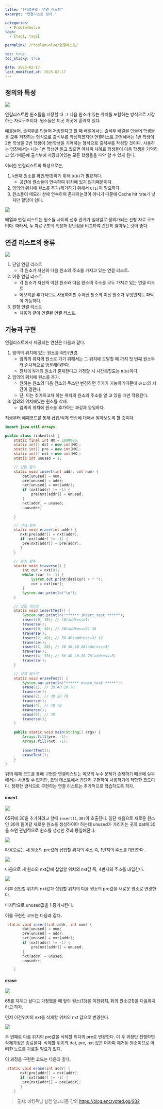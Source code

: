 ```yaml
---
title: "[자료구조] 연결 리스트"
excerpt: "연결리스트 정리."

categories:
  - ProblemSolve
tags:
  - [tag1, tag2]

permalink: /ProblemSolve/연결리스트/

toc: true
toc_sticky: true

date: 2025-02-17
last_modified_at: 2025-02-17
---
```



## 정의와 특성

![](https://velog.velcdn.com/images/gwoprk/post/19abeafe-09fb-40ed-aefe-763a1bec67e9/image.png)

연결리스트란 원소들을 저장할 때 그 다음 원소가 있는 위치를 포함하는 방식으로 저장하는 자료구조이다.
원소들은 이곳 저곳에 흩어져 있다.

예를들어, 출석부를 만들어 저장한다고 할 때 배열에서는 출석부 배열을 만들어 학생들을 모두 저장하는 형식으로 출석부를 작성하겠지만 연결리스트 관점에서는 1번 학생이 2번 학생을 2번 학생이 3번학생을 기억하는 형식으로 출석부를 작성할 것이다. 사용하는 입장에서는 나는 1번 학생만 알고 있으면 어차피 차례로 학생들이 다음 학생을 기억하고 있기때문에 출석부에 저장되어있는 모든 학생들을 파악 할 수 있게 된다.

이러한 연결리스트의 특성으로는,

1. k번째 원소를 확인/변경하기 위해 `O(K)`가 필요하다.
	- 공간에 원소들이 연속하여 위치해 있지 않기때문이다.
2. 임의의 위치에 원소를 추가/제거하기 위해서 `O(1)`이 필요하다.
3. 원소들이 메모리 상에 연속하여 존재하는것이 아니기 때문에 Cache hit rate가 낮지만 할당이 쉽다.

![](https://velog.velcdn.com/images/gwoprk/post/c3b8312a-8f87-4f1c-9ffa-7f9b3fd05467/image.png)

배열과 연결 리스트는 원소들 사이의 선후 관계가 일대일로 정의가되는 선형 자료 구조이다.
따라서, 두 자료구조의 특성과 장단점을 비교하여 간단히 알아두는것이 좋다.

## 연결 리스트의 종류

![](https://velog.velcdn.com/images/gwoprk/post/2d80a234-a932-405e-a767-f20179973488/image.png)

1. 단일 연결 리스트
	- 각 원소가 자신의 다음 원소의 주소를 가지고 있는 연결 리스트.
2. 이중 연결 리스트
	- 각 원소가 자신의 이전 원소와 다음 원소의 주소를 모두 가지고 있는 연결 리스트.
    - 메모리를 추가적으로 사용하지만 주어진 원소의 이전 원소가 무엇인지도 파악이 가능하다.
3. 원형 연결 리스트
	- 처음과 끝이 연결된 연결 리스트.
    
## 기능과 구현

연결리스트에서 제공되는 연산은 다음과 같다.

1. 임의의 위치에 있는 원소를 확인/변경.
	- 임의의 위치의 원소로 가기 위해서는 그 위치에 도달할 때 까지 첫 번째 원소부터 순차적으로 방문해야한다.
	- 전체에 N개의 원소가 존재한다고 가정할 시 시간복잡도는 `O(N)`이다.
2. 임의의 위치에 원소를 추가.
	- 원하는 원소의 다음 원소의 주소만 변경하면 추가가 가능하기때문에 `O(1)`의 시간이 걸린다.
    - 단, 이는 추가하고자 하는 위치의 원소의 주소를 알 고 있을 때만 적용된다.
3. 임의의 위치에있는 원소를 삭제.
	- 임의의 위치에 원소를 추가하는 과정과 동일하다.
    
지금부터 예제코드를 통해 삽입/삭제 연산에 대해서 알아보도록 할 것이다.

```java
import java.util.Arrays;

public class linkedlist {
    static final int MX = 1000005;
    static int[] dat = new int[MX];
    static int[] pre = new int[MX];
    static int[] nxt = new int[MX];
    static int unused = 1;

    // 삽입 함수
    static void insert(int addr, int num) {
        dat[unused] = num;
        pre[unused] = addr;
        nxt[unused] = nxt[addr];
        if (nxt[addr] != -1) {
            pre[nxt[addr]] = unused;
        }
        nxt[addr] = unused;
        unused++;

    }

    // 삭제 함수
    static void erase(int addr) {
       nxt[pre[addr]] = nxt[addr];
       if (nxt[addr] != -1) {
        pre[nxt[addr]] = pre[addr];
       }
    }

    // 순회 함수
    static void traverse() {
        int cur = nxt[0];
        while (cur != -1) {
            System.out.print(dat[cur] + " ");
            cur = nxt[cur];
        }
        System.out.println("\n");
    }

    // 삽입 테스트
    static void insertTest() {
        System.out.println("****** insert_test *****");
        insert(0, 10); // 10(address=1)
        traverse();
        insert(0, 30); // 30(address=2) 10
        traverse();
        insert(2, 40); // 30 40(address=3) 10
        traverse();
        insert(1, 20); // 30 40 10 20(address=4)
        traverse();
        insert(4, 70); // 30 40 10 20 70(address=5)
        traverse();
    }

    // 삭제 테스트
    static void eraseTest() {
        System.out.println("****** erase_test *****");
        erase(1); // 30 40 20 70
        traverse();
        erase(2); // 40 20 70
        traverse();
        erase(4); // 40 70
        traverse();
        erase(5); // 40
        traverse();
    }

    public static void main(String[] args) {
        Arrays.fill(pre, -1);
        Arrays.fill(nxt, -1);
        
        insertTest();
        eraseTest();
    }
}
```

위의 예제 코드를 통해 구현한 연결리스트는 메모리 누수 문제가 존재하기 때문에 실무에서는 사용할 수 없지만, 코딩 테스트에서 간단히 구현하여 사용하기에 적합한 코드이다. 정확한 방식으로 구현하는 연결 리스트는 추가적으로 학습하도록 하자.

#### insert

![](https://velog.velcdn.com/images/gwoprk/post/97e94dca-9a1f-46d3-af76-43b2025597fc/image.png)

65뒤에 30을 추가하려고 할때 `insert(1,30)`이 호출된다. 일단 처음으로 새로운 원소인 30이 들어갈 새로운 원소를 생성하여야 하는데 unused가 가리키는 곳의 dat에 30을 쓰면 관념적으로 원소를 생성한 것과 동일해진다.

![](https://velog.velcdn.com/images/gwoprk/post/c32c9b41-1923-4114-be83-0fd37bc708d7/image.png)

다음으로는 새 원소의 pre값에 삽입할 위치의 주소 즉, 1번지의 주소를 대입한다.

![](https://velog.velcdn.com/images/gwoprk/post/adca9158-7a16-477e-a779-a13ba65b0b7b/image.png)

다음으로 새 원소의 nxt값에 삽입할 위치의 nxt값 즉, 4번지의 주소를 대입한다.

![](https://velog.velcdn.com/images/gwoprk/post/e7833f3d-5738-4a8d-8bb2-90ddb7ce4b1f/image.png)

이후 삽입할 위치의 nxt값과 삽입할 위치의 다음 원소의 pre값을 새로운 원소로 변경한다.

마지막으로 unused값을 1 증가시킨다.

이를 구현한 코드는 다음과 같다.
```java
 static void insert(int addr, int num) {
        dat[unused] = num;
        pre[unused] = addr;
        nxt[unused] = nxt[addr];
        if (nxt[addr] != -1) {
            pre[nxt[addr]] = unused;
        }
        nxt[addr] = unused;
        unused++;

    }
```

#### erase

![](https://velog.velcdn.com/images/gwoprk/post/d5cb0beb-807d-4165-9689-c7c14313bf5f/image.png)

65를 지우고 싶다고 가정했을 때 앞의 원소(13)을 이전위치, 뒤의 원소(21)을 다음위치라고 하자.

먼저 이전위치의 nxt를 삭제할 위치의 nxt 값으로 변경한다.

![](https://velog.velcdn.com/images/gwoprk/post/94cab3b3-d4bf-4940-b2a7-a740c4d95e72/image.png)

두 번째로 다음 위치의 pre값을 삭제할 위치의 pre로 변경한다. 이 두 과정만 진행하면 삭제과정은 종료된다. 삭제할 위치의 dat, pre, nxt 값은 어차피 제거된 원소이므로 어떠한 노드를 가르킬 필요가 없다.

이 과정을 구현한 코드는 다음과 같다.

```java
 static void erase(int addr) {
       nxt[pre[addr]] = nxt[addr];
       if (nxt[addr] != -1) {
        pre[nxt[addr]] = pre[addr];
       }
    }
```

> 출처: 바킹독님 실전 알고리즘 강의 https://blog.encrypted.gg/932




